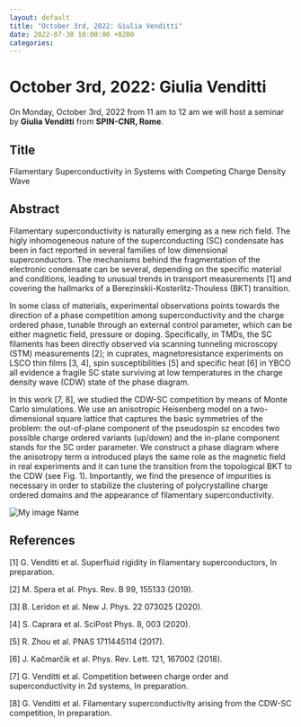 ```yaml
---
layout: default
title: "October 3rd, 2022: Giulia Venditti"
date: 2022-07-30 10:00:00 +0200
categories:
---
```


# October 3rd, 2022: Giulia Venditti

On Monday, October 3rd, 2022 from 11 am to 12 am we will host a seminar by **Giulia Venditti** from **SPIN-CNR, Rome**. 

## Title

Filamentary Superconductivity in Systems with Competing Charge Density Wave

## Abstract 

Filamentary superconductivity is naturally emerging as a new rich field. The higly inhomogeneous nature of the superconducting (SC) condensate has been in fact reported in several families of low dimensional superconductors. The mechanisms behind the fragmentation of the electronic condensate can be several, depending on the specific material and conditions, leading to unusual trends in transport measurements [1] and covering the hallmarks of a Berezinskii-Kosterlitz-Thouless (BKT) transition.

In some class of materials, experimental observations points towards the direction of a phase competition among superconductivity and the charge ordered phase, tunable through an external control parameter, which can be either magnetic field, pressure or doping. Specifically, in TMDs, the SC filaments has been directly observed via scanning tunneling microscopy (STM) measurements [2]; in cuprates, magnetoresistance experiments on LSCO thin films [3, 4], spin susceptibilities [5] and specific heat [6] in YBCO all evidence a fragile SC state surviving at low temperatures in the charge density wave (CDW) state of the phase diagram.

In this work [7, 8], we studied the CDW-SC competition by means of Monte Carlo simulations. We use an anisotropic Heisenberg model on a two-dimensional square lattice that captures the basic symmetries of the problem: the out-of-plane component of the pseudospin sz encodes two possible charge ordered variants (up/down) and the in-plane component stands for the SC order parameter. We construct a phase diagram where the anisotropy term α introduced plays the same role as the magnetic field in real experiments and it can tune the transition from the topological BKT to the CDW (see Fig. 1). Importantly, we find the presence of impurities is necessary in order to stabilize the clustering of polycrystalline charge ordered domains and the appearance of filamentary superconductivity.

![My image Name]({{site.url}}/assets/images/image_prova.png)


## References

[1] G. Venditti et al. Superfluid rigidity in filamentary superconductors, In preparation.

[2] M. Spera et al. Phys. Rev. B 99, 155133 (2019).

[3] B. Leridon et al. New J. Phys. 22 073025 (2020).

[4] S. Caprara et al. SciPost Phys. 8, 003 (2020).

[5] R. Zhou et al. PNAS 1711445114 (2017).

[6] J. Kačmarčík et al. Phys. Rev. Lett. 121, 167002 (2018).

[7] G. Venditti et al. Competition between charge order and superconductivity in 2d systems, In preparation.

[8] G. Venditti et al. Filamentary superconductivity arising from the CDW-SC competition, In preparation.






